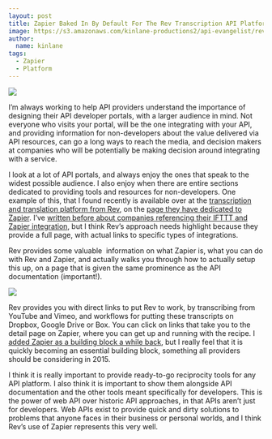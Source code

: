 ```yaml
---
layout: post
title: Zapier Baked In By Default For The Rev Transcription API Platform
image: https://s3.amazonaws.com/kinlane-productions2/api-evangelist/rev/rev-logo.png
author:
  name: kinlane
tags:
  - Zapier
  - Platform
---
```

[![](https://s3.amazonaws.com/kinlane-productions2/api-evangelist/rev/rev-logo.png)](http://www.rev.com)

I’m always working to help API providers understand the importance of designing their API developer portals, with a larger audience in mind. Not everyone who visits your portal, will be the one integrating with your API, and providing information for non-developers about the value delivered via API resources, can go a long ways to reach the media, and decision makers at companies who will be potentially be making decision around integrating with a service.

I look at a lot of API portals, and always enjoy the ones that speak to the widest possible audience. I also enjoy when there are entire sections dedicated to providing tools and resources for non-developers. One example of this, that I found recently is available over at the [transcription and translation platform from Rev](https://www.rev.com/api), on the [page they have dedicated to Zapier](https://www.rev.com/api/zapier). I’ve [written before about companies referencing their IFTTT and Zapier integration](http://apievangelist.com/2014/07/24/showcasing-your-api-integrations-with-other-platforms/), but I think Rev’s approach needs highlight because they provide a full page, with actual links to specific types of integrations.

Rev provides some valuable  information on what Zapier is, what you can do with Rev and Zapier, and actually walks you through how to actually setup this up, on a page that is given the same prominence as the API documentation (important!).

[![](https://s3.amazonaws.com/kinlane-productions2/api-evangelist/rev/rev-zapier.png)](https://www.rev.com/api/zapier)

Rev provides you with direct links to put Rev to work, by transcribing from YouTube and Vimeo, and workflows for putting these transcripts on Dropbox, Google Drive or Box. You can click on links that take you to the detail page on Zapier, where you can get up and running with the recipe. I [added Zapier as a building block a while back](http://management.apievangelist.com/building-blocks.html), but I really feel that it is quickly becoming an essential building block, something all providers should be considering in 2015.

I think it is really important to provide ready-to-go reciprocity tools for any API platform. I also think it is important to show them alongside API documentation and the other tools meant specifically for developers. This is the power of web API over historic API approaches, in that APIs aren’t just for developers. Web APIs exist to provide quick and dirty solutions to problems that anyone faces in their business or personal worlds, and I think Rev’s use of Zapier represents this very well.